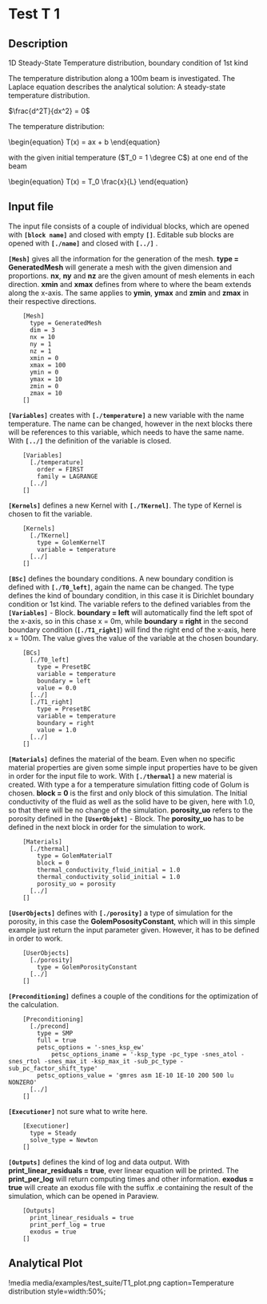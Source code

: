 #  Test T 1
## Description

1D Steady-State Temperature distribution, boundary condition of 1st kind

The temperature distribution along a 100m beam is investigated. The Laplace equation describes the analytical solution: A steady-state temperature distribution.

$\frac{d^2T}{dx^2} = 0$

The temperature distribution:

\begin{equation}
T(x) = ax + b
\end{equation}

with the given initial temperature ($T_0 = 1 \degree C$) at one end of the beam

\begin{equation}
T(x) = T_0 \frac{x}{L}
\end{equation}

## Input file

The input file consists of a couple of individual blocks, which are opened with **`[block name]`** and closed with empty **`[]`**. Editable sub blocks are opened with **`[./name]`** and closed with **`[../]`** .

**`[Mesh]`** gives all the information for the generation of the mesh. **type = GeneratedMesh** will generate a mesh with the given dimension and proportions. **nx**, **ny** and **nz** are the given amount of mesh elements in each direction. **xmin** and **xmax** defines from where to where the beam extends along the x-axis. The same applies to **ymin**, **ymax** and **zmin** and **zmax** in their respective directions.

```
    [Mesh]
      type = GeneratedMesh
      dim = 3
      nx = 10
      ny = 1
      nz = 1
      xmin = 0
      xmax = 100
      ymin = 0
      ymax = 10
      zmin = 0
      zmax = 10
    []
```

**`[Variables]`** creates with **`[./temperature]`** a new variable with the name temperature. The name can be changed, however in the next blocks there will be references to this variable, which needs to have the same name. With **`[../]`** the definition of the variable is closed.

```
    [Variables]
      [./temperature]
        order = FIRST
        family = LAGRANGE
      [../]
    []
```

**`[Kernels]`** defines a new Kernel with **`[./TKernel]`**. The type of Kernel is chosen to fit the variable.

```
    [Kernels]
      [./TKernel]
        type = GolemKernelT
        variable = temperature
      [../]
    []
```

**`[BSc]`** defines the boundary conditions. A new boundary condition is defined with **`[./T0_left]`**, again the name can be changed. The type defines the kind of boundary condition, in this case it is Dirichlet boundary condition or 1st kind. The variable refers to the defined variables from the **`[Variables]`** - Block. **boundary = left** will automatically find the left spot of the x-axis, so in this chase x = 0m, while **boundary = right** in the second boundary condition (**`[./T1_right]`**) will find the right end of the x-axis, here x = 100m. The value gives the value of the variable at the chosen boundary.

```
    [BCs]
      [./T0_left]
        type = PresetBC
        variable = temperature
        boundary = left
        value = 0.0
      [../]
      [./T1_right]
        type = PresetBC
        variable = temperature
        boundary = right
        value = 1.0
      [../]
    []
```

**`[Materials]`** defines the material of the beam. Even when no specific material properties are given some simple input properties have to be given in order for the input file to work. With **`[./thermal]`** a new material is created. With type a for a temperature simulation fitting code of Golum is chosen. **block = 0** is the first and only block of this simulation. The Initial conductivity of the fluid as well as the solid have to be given, here with 1.0, so that there will be no change of the simulation. **porosity_uo** refers to the porosity defined in the **`[UserObjekt]`** - Block. The **porosity_uo** has to be defined in the next block in order for the simulation to work.

```
    [Materials]
      [./thermal]
        type = GolemMaterialT
        block = 0
        thermal_conductivity_fluid_initial = 1.0
        thermal_conductivity_solid_initial = 1.0
        porosity_uo = porosity
      [../]
    []
```

**`[UserObjects]`** defines with **`[./porosity]`** a type of simulation for the porosity, in this case the **GolemPososityConstant**, which will in this simple example just return the input parameter given. However, it has to be defined in order to work.

```
    [UserObjects]
      [./porosity]
        type = GolemPorosityConstant
      [../]
    []
```

**`[Preconditioning]`** defines a couple of the conditions for the optimization of the calculation.

```
    [Preconditioning]
      [./precond]
        type = SMP
        full = true
        petsc_options = '-snes_ksp_ew'
            petsc_options_iname = '-ksp_type -pc_type -snes_atol -snes_rtol -snes_max_it -ksp_max_it -sub_pc_type -sub_pc_factor_shift_type'
        petsc_options_value = 'gmres asm 1E-10 1E-10 200 500 lu NONZERO'
      [../]
    []
```

**`[Executioner]`** not sure what to write here.

```
    [Executioner]
      type = Steady
      solve_type = Newton
    []
```

**`[Outputs]`** defines the kind of log and data output. With **print_linear_residuals = true**, ever linear equation will be printed. The **print_per_log** will return computing times and other information. **exodus = true** will create an exodus file with the suffix .e containing the result of the simulation, which can be opened in Paraview.

```
    [Outputs]
      print_linear_residuals = true
      print_perf_log = true
      exodus = true
    []
```

## Analytical Plot

!media media/examples/test_suite/T1_plot.png
       caption=Temperature distribution
       style=width:50%;

